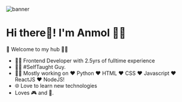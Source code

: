 ![banner](https://user-images.githubusercontent.com/61261654/114380542-d3314f80-9ba7-11eb-847c-31ba132fb4b8.png)

# Hi there👋! I'm Anmol 🙋‍♂️

🎍 Welcome to my hub 👨‍💻
- 👨‍🎓 Frontend Developer with 2.5yrs of fulltime experience
- 👨‍💻 #SelfTaught Guy.
- 👨‍💻 Mostly working on ❤️ Python ❤️ HTML ❤️ CSS ❤️ Javascript ❤️ ReactJS ❤️ NodeJS!
- 🌐 Love to learn new technologies
- Loves 🎮 and 🎵.

<!---
hulksmash20/hulksmash20 is a ✨ special ✨ repository because its `README.md` (this file) appears on your GitHub profile.
You can click the Preview link to take a look at your changes.
--->
